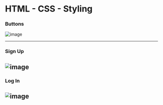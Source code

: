 # HTML - CSS - Styling

### Buttons
![image](https://github.com/GauravPant47/CSS-Styles/assets/115808373/705f4bf8-9e00-4046-b53b-60d9f664c900)

---
### Sign Up
![image](https://github.com/GauravPant47/CSS-Styles/assets/115808373/248dee35-4be3-458d-b6d8-3528214417c1)
---
### Log In
![image](https://github.com/GauravPant47/CSS-Styles/assets/115808373/3add057b-2ac2-429a-9348-be4599770a5a)
---
